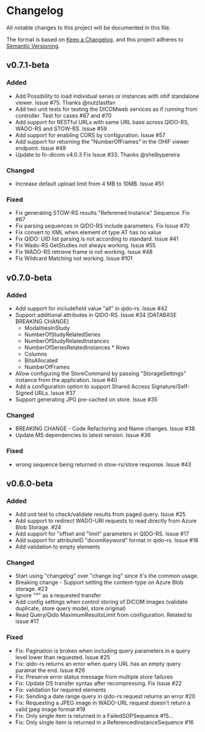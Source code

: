 # Changelog
All notable changes to this project will be documented in this file.

The format is based on [Keep a Changelog](https://keepachangelog.com/en/1.0.0/),
and this project adheres to [Semantic Versioning](https://semver.org/spec/v2.0.0.html).

## v0.7.1-beta

### Added
- Add Possibility to load individual series or instances with ohif standalone viewer. Issue #75. Thanks @nutzlastfan
- Add two unit tests for testing the DICOMweb services as if running from controller. Test for cases #67 and #70
- Add support for RESTful URLs with same URL base across QIDO-RS, WADO-RS and STOW-RS. Issue #59
- Add support for enabling CORS by configuration. Issue #57
- Add support for returning the "NumberOfFrames" in the OHIF viewer endpoint. Issue #49
- Update to fo-dicom v4.0.3 Fix Issue #33. Thanks @shelbypereira

### Changed
- Increase default upload limit from 4 MB to 10MB. Issue #51

### Fixed
- Fix generating STOW-RS results "Referened Instance" Sequence. Fix #67
- Fix parsing sequences in QIDO-RS include parameters. Fix Issue #70
- Fix convert to XML when element of type AT has no value
- Fix QIDO: UID list parsing is not according to standard. Issue #41
- Fix Wado-RS GetStudies not always working. Issue #55
- Fix WADO-RS retrieve frame is not working. Issue #48
- Fix Wildcard Matching not working. Issue #101

## v0.7.0-beta

### Added
- Add support for includefield value "all" in qido-rs. Issue #42
- Support additional attributes in QIDO-RS. Issue #34 [DATABASE BREAKING CHANGE]
  - ModalitiesInStudy
  - NumberOfStudyRelatedSeries
  - NumberOfStudyRelatedInstances 
  - NumberOfSeriesRelatedInstances * Rows
  - Columns
  - BitsAllocated 
  - NumberOfFrames
- Allow configuring the StoreCommand by passing "StorageSettings" instance from the application. Issue #40
- Add a configuration option to support Shared Access Signature/Self-Signed URLs. Issue #37
- Support generating JPG pre-cached on store. Issue #35

### Changed

- BREAKING CHANGE - Code Refactoring and Name changes. Issue #38 
- Update MS dependencies to latest version. Issue #36

### Fixed
- wrong sequence being returned in stow-rs/store response. Issue #43

## v0.6.0-beta

### Added
- Add unit test to check/validate results from paged query. Issue #25
- Add support to redirect WADO-URI requests to read directly from Azure Blob Storage. #24
- Add support for "offset and "limit" parameters in QIDO-RS. Issue #17
- Add support for attributeID "dicomKeyword" format in qido-rs. Issue #18
- Add validation to empty elements

### Changed
- Start using "changelog" over "change log" since it's the common usage.
- Breaking change - Support setting the content-type on Azure Blob storage. #23
- Ignore "*" as a requested transfer
- Add config settings when control storing of DICOM images (validate duplicate, store query model, store original)
- Read Query/Qido MaximumResultsLimit from configuration. Related to issue #17

### Fixed
- Fix: Pagination is broken when including query parameters in a query level lower than requested. Issue #25
- Fix: qido-rs returns an error when query URL has an empty query paramat the end. Issue #26
- Fix: Preserve error status message from multiple store failures
- Fix: Update DS transfer syntax after recompressing. Fix Issue #22
- Fix: validation for required elements
- Fix: Sending a date range query in qido-rs request returns an error #20
- Fix: Requesting a JPEG image in WADO-URL request doesn't return a valid jpeg image format #19
- Fix: Only single item is returned in a FailedSOPSequence #15…
- Fix: Only single item is returned in a ReferencedInstanceSequence  #16
